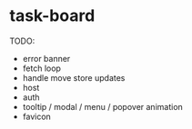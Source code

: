 # task-board

TODO:
- error banner
- fetch loop
- handle move store updates
- host
- auth
- tooltip / modal / menu / popover animation
- favicon
